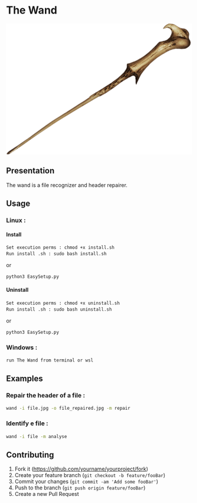 # The Wand


![](wand.png)


## Presentation

The wand is a file recognizer and header repairer.

## Usage

### Linux :

#### Install
```sh
Set execution perms : chmod +x install.sh
Run install .sh : sudo bash install.sh
```
or
```sh
python3 EasySetup.py
```
#### Uninstall
```sh
Set execution perms : chmod +x uninstall.sh
Run install .sh : sudo bash uninstall.sh
```
or
```sh
python3 EasySetup.py
```

### Windows :
```sh
run The Wand from terminal or wsl
```

## Examples

### Repair the header of a file : 
```sh
wand -i file.jpg -o file_repaired.jpg -m repair
```
### Identify e file : 
```sh
wand -i file -m analyse
```

## Contributing

1. Fork it (<https://github.com/yourname/yourproject/fork>)
2. Create your feature branch (`git checkout -b feature/fooBar`)
3. Commit your changes (`git commit -am 'Add some fooBar'`)
4. Push to the branch (`git push origin feature/fooBar`)
5. Create a new Pull Request
